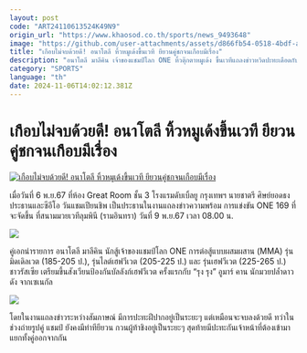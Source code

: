 ```yaml
---
layout: post
code: "ART24110613524K49N9"
origin_url: "https://www.khaosod.co.th/sports/news_9493648"
image: "https://github.com/user-attachments/assets/d866fb54-0518-4bdf-aff8-f246bb740686"
title: "เกือบไม่จบด้วยดี! อนาโตลี หิ้วหมูเด้งขึ้นเวที ยียวนคู่ชกจนเกือบมีเรื่อง"
description: "อนาโตลี มาลีคิน เจ้าของแชมป์โลก ONE หิ้วตุ๊กตาหมูเด้ง ขึ้นเวทีแถลงข่าวหวิดปะทะเดือดกับ ผู้ท้าชิง หลังไปออกอาการยียวนคู่ชกจนเกือบมีเรื่อง"
category: "SPORTS"
language: "th"
date: 2024-11-06T14:02:12.381Z
---
```


# เกือบไม่จบด้วยดี! อนาโตลี หิ้วหมูเด้งขึ้นเวที ยียวนคู่ชกจนเกือบมีเรื่อง

[![เกือบไม่จบด้วยดี! อนาโตลี หิ้วหมูเด้งขึ้นเวที ยียวนคู่ชกจนเกือบมีเรื่อง](https://www.khaosod.co.th/wpapp/uploads/2024/11/gteyu.jpg "เกือบไม่จบด้วยดี! อนาโตลี หิ้วหมูเด้งขึ้นเวที ยียวนคู่ชกจนเกือบมีเรื่อง")](https://www.khaosod.co.th/wpapp/uploads/2024/11/gteyu.jpg)

เมื่อวันที่ 6 พ.ย.67 ที่ห้อง Great Room ชั้น 3 โรงแรมดับเบิ้ลยู กรุงเทพฯ นายชาตรี ศิษย์ยอดธง ประธานและซีอีโอ วันแชมเปียนชิพ เป็นประธานในงานแถลงข่าวความพร้อม การแข่งขัน ONE 169 ที่จะจัดขึ้น ที่สนามมวยเวทีลุมพินี (รามอินทรา) วันที่ 9 พ.ย.67 เวลา 08.00 น.

![](https://www.khaosod.co.th/wpapp/uploads/2024/11/S__24395841.jpg)

คู่เอกนำรายการ อนาโตลี มาลีคิน นักสู้เจ้าของแชมป์โลก ONE การต่อสู้แบบผสมผสาน (MMA) รุ่นมิดเดิลเวต (185-205 ป.), รุ่นไลต์เฮฟวีเวต (205-225 ป.) และ รุ่นเฮฟวีเวต (225-265 ป.) ชาวรัสเซีย เตรียมขึ้นสังเวียนป้องกันบัลลังก์เฮฟวีเวต ครั้งแรกกับ “รุง รุง” อูมาร์ คาน นักมวยปล้ำดาวดัง จากเซเนกัล

![](https://www.khaosod.co.th/wpapp/uploads/2024/11/S__24395842.jpg)

โดยในงานแถลงข่าวระหว่างสัมภาษณ์ มีการปะทะฝีปากอยู่เป็นระยะๆ แต่เหมือนจะจบลงด้วยดี ทว่าในช่วงถ่ายรูปคู่ แชมป์ ยังคงมีท่าทียียวน กวนผู้ท้าชิงอยู่เป็นระยะๆ สุดท้ายมีปะทะกันเจ้าหน้าที่ต้องเข้ามาแยกทั้งคู่ออกจากกัน